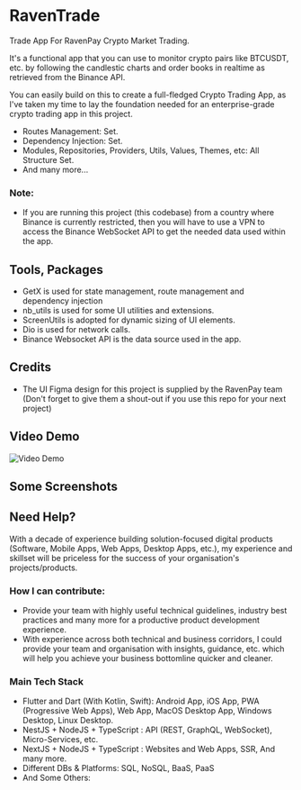 # RavenTrade

Trade App For RavenPay Crypto Market Trading. 

It's a functional app that you can use to monitor crypto pairs like BTCUSDT, etc. by following the candlestic charts and order books in realtime as retrieved from the Binance API.

You can easily build on this to create a full-fledged Crypto Trading App, as I've taken my time to lay the foundation needed for an enterprise-grade crypto trading app in this project.

- Routes Management: Set.
- Dependency Injection: Set.
- Modules, Repositories, Providers, Utils, Values, Themes, etc: All Structure Set.
- And many more...

### Note: 
- If you are running this project (this codebase) from a country where Binance is currently restricted, then you will have to use a VPN to access the Binance WebSocket API to get the needed data used within the app.


## Tools, Packages
- GetX is used for state management, route management and dependency injection
- nb_utils is used for some UI utilities and extensions.
- ScreenUtils is adopted for dynamic sizing of UI elements.
- Dio is used for network calls.
- Binance Websocket API is the data source used in the app. 

## Credits
- The UI Figma design for this project is supplied by the RavenPay team (Don't forget to give them a shout-out if you use this repo for your next project)


## Video Demo
![Video Demo](screenshots/screen_record.gif)


## Some Screenshots

<!-- ![Screenshot 1](screenshots/image01.jpg)
![Screenshot 2](screenshots/image02.jpg)
![Screenshot 3](screenshots/image03.jpg)
![Screenshot 4](screenshots/image04.jpg)
![Screenshot 5](screenshots/image05.jpg)
![Screenshot 6](screenshots/image06.jpg)
![Screenshot 7](screenshots/image07.jpg)
![Screenshot 8](screenshots/image08.jpg)
![Screenshot 9](screenshots/image09.jpg)
 -->


## Need Help?

With a decade of experience building solution-focused digital products (Software, Mobile Apps, Web Apps, Desktop Apps, etc.), my experience and skillset will be priceless for the success of your organisation's projects/products.

### How I can contribute:
- Provide your team with highly useful technical guidelines, industry best practices and many more for a productive product development experience.
- With experience across both technical and business corridors, I could provide your team and organisation with insights, guidance, etc. which will help you achieve your business bottomline quicker and cleaner.

### Main Tech Stack
- Flutter and Dart (With Kotlin, Swift): Android App, iOS App, PWA (Progressive Web Apps), Web App, MacOS Desktop App, Windows Desktop, Linux Desktop.
- NestJS + NodeJS + TypeScript : API (REST, GraphQL, WebSocket), Micro-Services, etc.
- NextJS + NodeJS + TypeScript : Websites and Web Apps, SSR, And many more.
- Different DBs & Platforms: SQL, NoSQL, BaaS, PaaS 
- And Some Others: 